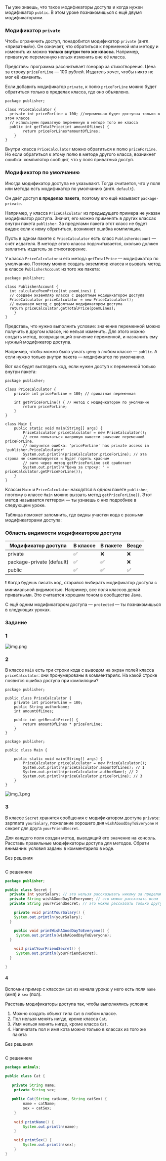 Ты уже знаешь, что такое модификаторы доступа и когда нужен модификатор `public`. В этом уроке познакомишься с ещё двумя модификаторами.

### Модификатор `private`

Чтобы ограничить доступ, понадобится модификатор `private` (англ. «приватный»). Он означает, что обратиться к переменной или методу и изменить их можно **только внутри того же класса**. Например, приватную переменную нельзя изменить вне её класса.

Представь: программа рассчитывает гонорар за стихотворения. Цена за строку `priceForLine` — 100 рублей. Издатель хочет, чтобы никто не мог её изменить.

Если добавить модификатор `private`, к полю `priceForLine` можно будет обратиться только в пределах класса, где оно объявлено.
```
package publisher;

class PriceCalculator {
  private int priceForLine = 100; //переменная будет доступна только в этом классе
  // используем приватную переменную в методе того же класса
  public int getTotalPrice(int amountOfLines) {
        return priceForLines*amountOfLines;
    }
} 
```

Внутри класса `PriceCalculator` можно обратиться к полю `priceForLine`. Но если обратиться к этому полю в методе другого класса, возникнет ошибка: компилятор сообщит, что у поля приватный доступ.

### Модификатор по умолчанию

Иногда модификатор доступа не указывают. Тогда считается, что у поля или метода есть модификатор по умолчанию (англ. `default`).

Он даёт доступ **в пределах пакета**, поэтому его ещё называют `package-private`.

Например, у класса `PriceCalculator` из предыдущего примера не указан модификатор доступа. Значит, его можно применять в других классах внутри пакета `publisher`. За пределами пакета этот класс не будет виден: если к нему обратиться, возникнет ошибка компиляции.

Пусть в одном пакете с `PriceCalculator` есть класс `PublisherAccount` — счёт издателя. В методе этого класса подсчитывается, сколько должен заплатить издатель за стихотворение.

У класса `PriceCalculator` и его метода `getTotalPrice` — модификатор по умолчанию. Поэтому можно создать экземпляр класса и вызвать метод в классе `PublisherAccount` из того же пакета:
```
package publisher;

class PublisherAccount {
  int calculatePoemPrice(int poemLines) {
  // создаём экземпляр класса с дефолтным модификатором доступа
  PriceCalculator priceCalculator = new PriceCalculator();
  // вызываем метод с дефолтным модификатором доступа
  return priceCalculator.getTotalPrice(poemLines); 
    }
} 
```


Представь, что нужно выполнить условие: значение переменной можно получить в другом классе, но нельзя изменить. Для этого можно создать метод, возвращающий значение переменной, и назначить ему нужный модификатор доступа.

Например, чтобы можно было узнать цену в любом классе — `public`. А если нужно только внутри пакета — модификатор по умолчанию.

Вот как будет выглядеть код, если нужен доступ к переменной только внутри пакета:
```
package publisher;

class PriceCalculator {
    private int priceForLine = 100; // приватная переменная

    int getPriceForLine() { // метод с модификатором по умолчанию
        return priceForLine;
    }
}

class Main {
    public static void main(String[] args) {
        PriceCalculator priceCalculator = new PriceCalculator();
        // если попытаться напрямую вывести значение переменной priceForLine,
        // получится ошибка: 'priceForLine' has private access in 'publisher.PriceCalculator'
        System.out.println(priceCalculator.priceForLine); // эта строка не скомпилируется и будет гореть красным
        // зато через метод getPriceForLine всё сработает
        System.out.println("Цена за строку: " + priceCalculator.getPriceForLine());
    }
} 
```

Классы `Main` и `PriceCalculator` находятся в одном пакете `publisher`, поэтому в классе `Main` можно вызвать метод `getPriceForLine()`. Этот метод называется геттером — ты узнаешь о них подробнее в следующем уроке.

Таблица поможет запомнить, где видны участки кода с разными модификаторами доступа:

### Область видимости модификаторов доступа

|Модификатор доступа|В классе|В пакете|Везде|
|---|---|---|---|
|private|✅|❌|❌|
|package-private (default)|✅|✅|❌|
|public|✅|✅|✅|

❗️ Когда будешь писать код, старайся выбирать модификатор доступа с минимальной видимостью. Например, все поля классов делай приватными. Это считается хорошим тоном в сообществе Java.

С ещё одним модификатором доступа — `protected` — ты познакомишься в следующих уроках.

### Задание 
### 1
![img.png](img%2Fimg.png)
### 2
В классе `Main` есть три строки кода с выводом на экран полей класса `priceCalculator`: они пронумерованы в комментариях. На какой строке появится ошибка доступа при компиляции?
```
package publisher;

public class PriceCalculator {
    private int priceForLine = 100;
    public String authorName;  
    int amountOfLines;

    public int getResultPrice() {
        return amountOfLines * priceForLine;
    }
} 
```
```
package publisher;

public class Main {

    public static void main(String[] args) {
        PriceCalculator priceCalculator = new PriceCalculator();
        System.out.println(priceCalculator.amountOfLines); // 1
        System.out.println(priceCalculator.authorName); // 2
        System.out.println(priceCalculator.priceForLine); // 3
    }
} 
```
![img_1.png](img%2Fimg_1.png)


### 3
В классе `Secret` хранятся сообщения с модификатором доступа `private`: зарплата `yourSalary`, пожелание хорошего дня `wishAGoodDayToEveryone` и секрет для друга `yourFriendSecret`.

Для каждого поля создан метод, выводящий его значение на консоль. Расставь правильные модификаторы доступа для методов. Обрати внимание: условия заданы в комментариях в коде.

Без решения
```java

```

С решением
```java
package publisher;

public class Secret {
  private int yourSalary; // это нельзя рассказывать никому за пределами класса
  private String wishAGoodDayToEveryone; // это можно рассказать всем
  private String yourFriendSecret; // это можно рассказать только другу из того же пакета

	private void printYourSalary() { 
    System.out.println(yourSalary);
  }

    public void printWishAGoodDayToEveryone() {
     System.out.println(wishAGoodDayToEveryone);
  }

    void printYourFriendSecret() {
     System.out.println(yourFriendSecret);
  }

}
```

#### 4
Вспомни пример с классом `Cat` из начала урока: у него есть поля `name` (имя) и `sex` (пол).

Расставь модификаторы доступа так, чтобы выполнялись условия:

1. Можно создать объект типа `Cat` в любом классе.
2. Пол нельзя менять нигде, кроме класса `Cat`.
3. Имя нельзя менять нигде, кроме класса `Cat`.
4. Напечатать пол и имя кота можно только в классах из того же пакета

Без решения
```java

```

С решением
```java
package animals;

public class Cat {
  
   private String name;
    private String sex;
  
   public Cat(String catName, String catSex) {
        name = catName;
        sex = catSex;
    }   
	  
    void printName() { 
        System.out.println(name);
    }

    void printSex() {
        System.out.println(sex);
    }
}
```